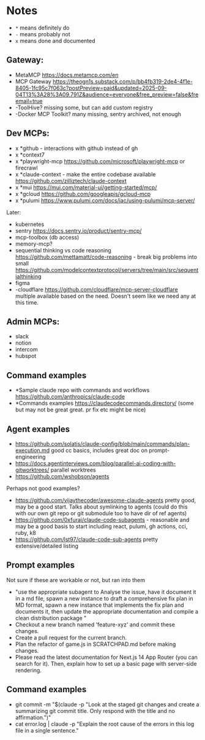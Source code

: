 # Notes

- `*` means definitely do
- `-` means probably not
- `x` means done and documented

## Gateway:
- MetaMCP https://docs.metamcp.com/en
- MCP Gateway https://theogn1s.substack.com/p/bb4fb319-2de4-4f1e-8405-1fc95c7f063c?postPreview=paid&updated=2025-09-04T13%3A28%3A09.791Z&audience=everyone&free_preview=false&freemail=true
- -ToolHive?  missing some, but can add custom registry
- -Docker MCP Toolkit? many missing, sentry archived, not enough

## Dev MCPs:
- x *github - interactions with github instead of gh
- x *context7
- x *playwright-mcp https://github.com/microsoft/playwright-mcp or firecrawl
- x *claude-context - make the entire codebase available https://github.com/zilliztech/claude-context
- x *mui https://mui.com/material-ui/getting-started/mcp/
- x *gcloud https://github.com/googleapis/gcloud-mcp
- x *pulumi https://www.pulumi.com/docs/iac/using-pulumi/mcp-server/

Later:
- kubernetes
- sentry https://docs.sentry.io/product/sentry-mcp/
- mcp-toolbox (db access)
- memory-mcp?
- sequential thinking vs code reasoning https://github.com/mettamatt/code-reasoning - break big problems into small https://github.com/modelcontextprotocol/servers/tree/main/src/sequentialthinking
- figma
- -cloudflare https://github.com/cloudflare/mcp-server-cloudflare multiple available based on the need.  Doesn't seem like we need any at this time.

## Admin MCPs:
- slack
- notion
- intercom
- hubspot

## Command examples
- *Sample claude repo with commands and workflows https://github.com/anthropics/claude-code
- *Commands examples https://claudecodecommands.directory/ (some but may not be great great.  pr fix etc might be nice)

## Agent examples
- https://github.com/solatis/claude-config/blob/main/commands/plan-execution.md good cc basics, includes great doc on prompt-engineering
- https://docs.agentinterviews.com/blog/parallel-ai-coding-with-gitworktrees/ parallel worktrees
- https://github.com/wshobson/agents

Perhaps not good examples?
- https://github.com/vijaythecoder/awesome-claude-agents pretty good, may be a good start. Talks about symlinking to agents (could do this with our own git repo or git submodule too to have dir of ref agents)
- https://github.com/0xfurai/claude-code-subagents - reasonable and may be a good basis to start including react, pulumi, gh actions, cci, ruby, k8
- https://github.com/lst97/claude-code-sub-agents pretty extensive/detailed listing

## Prompt examples
Not sure if these are workable or not, but ran into them
- "use the appropriate subagent to Analyse the issue, have it document it in a md file, spawn a new instance to draft a comprehensive fix plan in MD format, spawn a new instance that implements the fix plan and documents it, then update the appropriate documentation and compile a clean distribution package "
- Checkout a new branch named 'feature-xyz' and commit these changes.
- Create a pull request for the current branch.
- Plan the refactor of game.js in SCRATCHPAD.md before making changes.
- Please read the latest documentation for Next.js 14 App Router (you can search for it). Then, explain how to set up a basic page with server-side rendering.

## Command examples
- git commit -m "$(claude -p "Look at the staged git changes and create a summarizing git commit title. Only respond with the title and no affirmation.")"
- cat error.log | claude -p "Explain the root cause of the errors in this log file in a single sentence."
